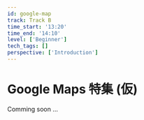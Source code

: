 ```yaml
---
id: google-map
track: Track B
time_start: '13:20'
time_end: '14:10'
level: ['Beginner']
tech_tags: []
perspective: ['Introduction']
---
```


# Google Maps 特集 (仮)

Comming soon ...
